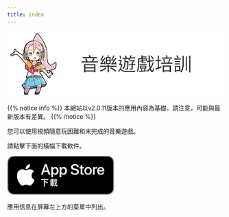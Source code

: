 ```yaml
---
title: index
---
```


![top banner](top_banner.zh-tw.png)

{{% notice info %}}
本網站以v2.0.11版本的應用內容為基礎。請注意，可能與最新版本有差異。
{{% /notice %}}

您可以使用視頻隨意玩困難和未完成的音樂遊戲。

請點擊下面的橫幅下載軟件。

[![App store link](img_appstore_banner.zh-tw.png#imgleft)](https://apps.apple.com/tw/app/id1088874473)
<div class="clear clear_box"></div>

應用信息在屏幕左上方的菜單中列出。